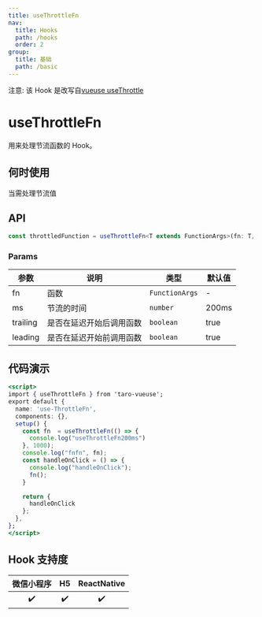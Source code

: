 ```yaml
---
title: useThrottleFn
nav:
  title: Hooks
  path: /hooks
  order: 2
group:
  title: 基础
  path: /basic
---
```


<Alert>注意: 该 Hook 是改写自<a target="__blank" href="https://github.com/vueuse/vueuse/blob/main/packages/shared/useThrottleFn/index.ts">vueuse useThrottle</a></Alert>

# useThrottleFn

用来处理节流函数的 Hook。

## 何时使用

当需处理节流值

## API

```typescript
const throttledFunction = useThrottleFn<T extends FunctionArgs>(fn: T, ms: MaybeRef<number> = 200, trailing = true, leading = true);
```

### Params

| 参数    | 说明           | 类型      | 默认值 |
| ------- | -------------- | --------- | ------ |
| fn      | 函数      |   `FunctionArgs`  | -      |
| ms      | 节流的时间  | `number`   | 200ms
| trailing   | 是否在延迟开始后调用函数  | `boolean`   | true
| leading    | 是否在延迟开始前调用函数  | `boolean`   | true

## 代码演示

```jsx | pure
<script>
import { useThrottleFn } from 'taro-vueuse';
export default {
  name: 'use-ThrottleFn',
  components: {},
  setup() {
    const fn  = useThrottleFn(() => {
      console.log("useThrottleFn200ms")
    }, 1000);
    console.log("fnfn", fn);
    const handleOnClick = () => {
      console.log("handleOnClick");
      fn();
    }

    return {
      handleOnClick
    };
  },
};
</script>
```


## Hook 支持度

| 微信小程序 | H5  | ReactNative |
| :--------: | :-: | :---------: |
|     ✔️     | ✔️  |     ✔️      |
